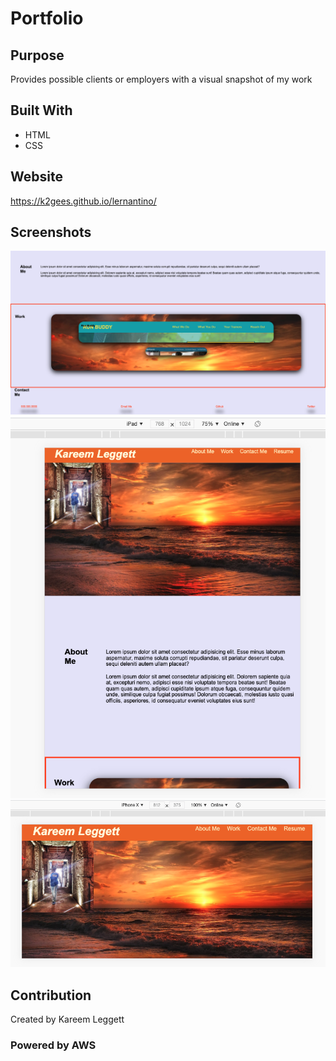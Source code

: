 # Portfolio

## Purpose
Provides possible clients or employers with a visual snapshot of my work

## Built With
* HTML
* CSS

## Website
https://k2gees.github.io/lernantino/

## Screenshots
![first view of web application](/assets/images/first-view.png)
![View of website in Ipad](/assets/images/ipad-view.png)
![View of website on iphone](/assets/images/iphone-view.png)

## Contribution
Created by Kareem Leggett

### Powered by AWS
